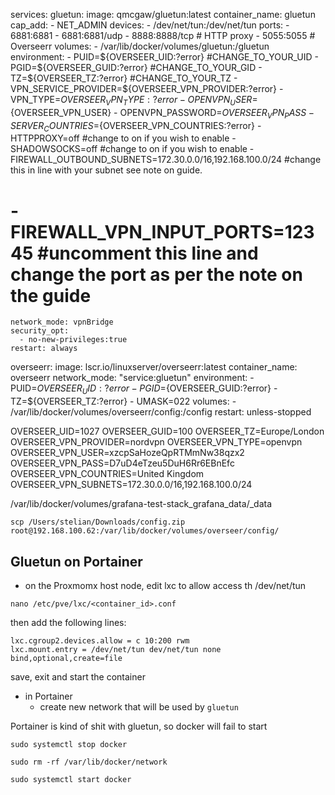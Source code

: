 services:
  gluetun:
    image: qmcgaw/gluetun:latest
    container_name: gluetun
    cap_add:
      - NET_ADMIN
    devices:
      - /dev/net/tun:/dev/net/tun
    ports:
      - 6881:6881
      - 6881:6881/udp
      - 8888:8888/tcp # HTTP proxy
      - 5055:5055 # Overseerr
    volumes:
      - /var/lib/docker/volumes/gluetun:/gluetun
    environment:
      - PUID=${OVERSEER_UID:?error} #CHANGE_TO_YOUR_UID
      - PGID=${OVERSEER_GUID:?error} #CHANGE_TO_YOUR_GID
      - TZ=${OVERSEER_TZ:?error} #CHANGE_TO_YOUR_TZ
      - VPN_SERVICE_PROVIDER=${OVERSEER_VPN_PROVIDER:?error}
      - VPN_TYPE=${OVERSEER_VPN_TYPE:?error} 
      - OPENVPN_USER=${OVERSEER_VPN_USER}
      - OPENVPN_PASSWORD=${OVERSEER_VPN_PASS}
      - SERVER_COUNTRIES=${OVERSEER_VPN_COUNTRIES:?error}
      - HTTPPROXY=off #change to on if you wish to enable
      - SHADOWSOCKS=off #change to on if you wish to enable
      - FIREWALL_OUTBOUND_SUBNETS=172.30.0.0/16,192.168.100.0/24 #change this in line with your subnet see note on guide.
#      - FIREWALL_VPN_INPUT_PORTS=12345 #uncomment this line and change the port as per the note on the guide
    network_mode: vpnBridge
    security_opt:
      - no-new-privileges:true
    restart: always
     

  overseerr:
    image: lscr.io/linuxserver/overseerr:latest
    container_name: overseerr
    network_mode: "service:gluetun"
    environment:
      - PUID=${OVERSEER_UID:?error}
      - PGID=${OVERSEER_GUID:?error}
      - TZ=${OVERSEER_TZ:?error}
      - UMASK=022
    volumes:
      - /var/lib/docker/volumes/overseerr/config:/config
    restart: unless-stopped  






OVERSEER_UID=1027
OVERSEER_GUID=100
OVERSEER_TZ=Europe/London
OVERSEER_VPN_PROVIDER=nordvpn
OVERSEER_VPN_TYPE=openvpn
OVERSEER_VPN_USER=xzcpSaHozeQpRTMmNw38qzx2
OVERSEER_VPN_PASS=D7uD4eTzeu5DuH6Rr6EBnEfc
OVERSEER_VPN_COUNTRIES=United Kingdom
OVERSEER_VPN_SUBNETS=172.30.0.0/16,192.168.100.0/24


/var/lib/docker/volumes/grafana-test-stack_grafana_data/_data

```
scp /Users/stelian/Downloads/config.zip root@192.168.100.62:/var/lib/docker/volumes/overseer/config/
```



## Gluetun on Portainer

- on the Proxmomx host node, edit lxc to allow access th /dev/net/tun

```
nano /etc/pve/lxc/<container_id>.conf
```

then add the following lines:
```
lxc.cgroup2.devices.allow = c 10:200 rwm
lxc.mount.entry = /dev/net/tun dev/net/tun none bind,optional,create=file
```

save, exit and start the container

- in Portainer
   - create new network that will be used by `gluetun`



Portainer is kind of shit with gluetun, so docker will fail to start

```
sudo systemctl stop docker
```

```
sudo rm -rf /var/lib/docker/network
```

```
sudo systemctl start docker
```

